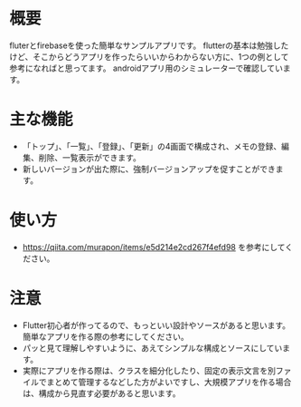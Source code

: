# 概要
fluterとfirebaseを使った簡単なサンプルアプリです。
flutterの基本は勉強したけど、そこからどうアプリを作ったらいいからわからない方に、1つの例として参考になればと思ってます。
androidアプリ用のシミュレーターで確認しています。

# 主な機能
- 「トップ」、「一覧」、「登録」、「更新」の4画面で構成され、メモの登録、編集、削除、一覧表示ができます。
- 新しいバージョンが出た際に、強制バージョンアップを促すことができます。

# 使い方
- https://qiita.com/murapon/items/e5d214e2cd267f4efd98 を参考にしてください。

# 注意
- Flutter初心者が作ってるので、もっといい設計やソースがあると思います。簡単なアプリを作る際の参考にしてください。
- パッと見て理解しやすいように、あえてシンプルな構成とソースにしています。
- 実際にアプリを作る際は、クラスを細分化したり、固定の表示文言を別ファイルでまとめて管理するなどした方がよいですし、大規模アプリを作る場合は、構成から見直す必要があると思います。

